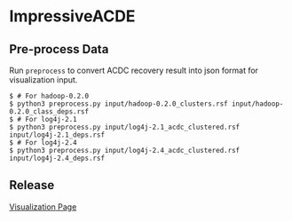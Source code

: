 # ImpressiveACDE
## Pre-process Data
Run `preprocess` to convert ACDC recovery result into json format for visualization input. 

```shell
$ # For hadoop-0.2.0
$ python3 preprocess.py input/hadoop-0.2.0_clusters.rsf input/hadoop-0.2.0_class_deps.rsf
$ # For log4j-2.1
$ python3 preprocess.py input/log4j-2.1_acdc_clustered.rsf input/log4j-2.1_deps.rsf
$ # For log4j-2.4
$ python3 preprocess.py input/log4j-2.4_acdc_clustered.rsf input/log4j-2.4_deps.rsf
```

## Release
[Visualization Page](http://54.183.64.51/ImpressiveACDC/visualization.html)
